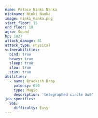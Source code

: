 ```yaml
---
name: Palace Ninki Nanka
nickname: Ninki Nanka
image: ninki_nanka.png
start_floor: 15
end_floor: 18
agro: Sound
hp: 1027
attack_damage: 81
attack_type: Physical
vulnerabilities:
  bind: true
  heavy: true
  sleep: true
  slow: true
  stun: true
abilities:
  - name: Brackish Drop
    potency: 650
    type: Magic
    description: 'telegraphed circle AoE'
job_specifics:
  SGE:
    difficulty: Easy
---
```

